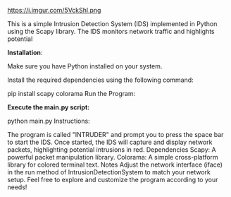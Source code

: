 https://i.imgur.com/5VckShl.png


This is a simple Intrusion Detection System (IDS) implemented in Python using the Scapy library. The IDS monitors network traffic and highlights potential

**Installation**:

Make sure you have Python installed on your system.

Install the required dependencies using the following command:

pip install scapy colorama
Run the Program:

**Execute the main.py script:**


python main.py
Instructions:

The program is called "INTRUDER" and prompt you to press the space bar to start the IDS.
Once started, the IDS will capture and display network packets, highlighting potential intrusions in red.
Dependencies
Scapy: A powerful packet manipulation library.
Colorama: A simple cross-platform library for colored terminal text.
Notes
Adjust the network interface (iface) in the run method of IntrusionDetectionSystem to match your network setup.
Feel free to explore and customize the program according to your needs!
